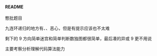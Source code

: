 

#### README



憨批题目

九连环递归的地方有、、恶心，但是有提示应该也不太难

剩下的 9 方向简单迷宫和简单判断数独图都很简单，最后凑的异或 9 更不用说

主要考察分析理解代码算法能力